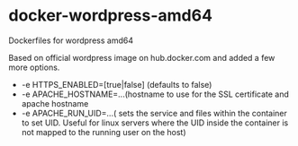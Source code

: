 # docker-wordpress-amd64
Dockerfiles for wordpress amd64

Based on official wordpress image on hub.docker.com and added a few more options.

* -e HTTPS_ENABLED=[true|false] (defaults to false)
* -e APACHE_HOSTNAME=...(hostname to use for the SSL certificate and apache hostname
* -e APACHE_RUN_UID=...( sets the service and files within the container to set UID. Useful for linux servers where the UID inside the container is not mapped to the running user on the host)
